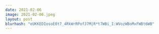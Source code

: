 ```yaml
---
date: 2021-02-06
image: 2021-02-06.jpeg
layout: post
blurhash: "eUKKEDIosoE0t7_4RkWrRPofJ7M|R*t7WBi_I:WVozWBoMxFWBt6WB"
---
```



